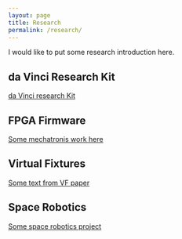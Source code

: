 ```yaml
---
layout: page
title: Research
permalink: /research/
---
```


I would like to put some research introduction here. 

## da Vinci Research Kit 
[da Vinci research Kit](daVinciResearchKit)

## FPGA Firmware
[Some mechatronis work here](Firmware)

## Virtual Fixtures 
[Some text from VF paper](VirtualFixture)

## Space Robotics 
[Some space robotics project](SpaceRobotics)

